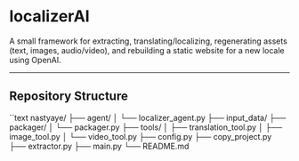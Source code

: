 # localizerAI


A small framework for extracting, translating/localizing, regenerating assets (text, images, audio/video), and rebuilding a static website for a new locale using OpenAI.

---

## Repository Structure

``text
nastyaye/
├── agent/
│   └── localizer_agent.py
├── input_data/
├── packager/
│   └── packager.py
├── tools/
│   ├── translation_tool.py
│   ├── image_tool.py
│   └── video_tool.py
├── config.py
├── copy_project.py
├── extractor.py
├── main.py
└── README.md
